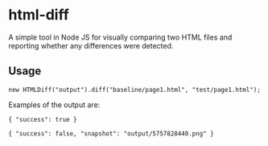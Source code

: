 # html-diff

A simple tool in Node JS for visually comparing two HTML files and reporting whether any differences were detected.


## Usage

```
new HTMLDiff("output").diff("baseline/page1.html", "test/page1.html");
```

Examples of the output are:

```
{ "success": true }
```
```
{ "success": false, "snapshot": "output/5757828440.png" }
```